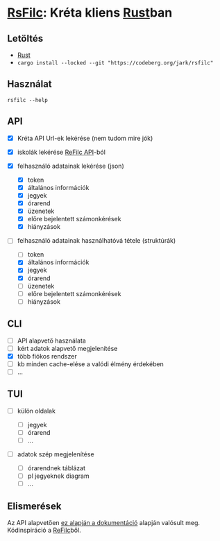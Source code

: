 # [RsFilc](https://codeberg.org/jark/rsfilc): Kréta kliens [Rust](https://rust-lang.org)ban

## Letöltés

-   [Rust](https://rustup.rs)
-   `cargo install --locked --git "https://codeberg.org/jark/rsfilc"`

## Használat

`rsfilc --help`

## API

-   [x] Kréta API Url-ek lekérése (nem tudom mire jók)
-   [x] iskolák lekérése [ReFilc API](https://api.refilc.hu/v1/public/school-list)-ból

-   [x] felhasználó adatainak lekérése (json)

    -   [x] token
    -   [x] általános információk
    -   [x] jegyek
    -   [x] órarend
    -   [x] üzenetek
    -   [x] előre bejelentett számonkérések
    -   [x] hiányzások

-   [ ] felhasználó adatainak használhatóvá tétele (struktúrák)

    -   [ ] token
    -   [x] általános információk
    -   [x] jegyek
    -   [x] órarend
    -   [ ] üzenetek
    -   [ ] előre bejelentett számonkérések
    -   [ ] hiányzások

## CLI

-   [ ] API alapvető használata
-   [ ] kért adatok alapvető megjelenítése
-   [x] több fiókos rendszer
-   [ ] kb minden cache-elése a valódi élmény érdekében
-   [ ] ...

## TUI

-   [ ] külön oldalak

    -   [ ] jegyek
    -   [ ] órarend
    -   [ ] ...

-   [ ] adatok szép megjelenítése
    -   [ ] órarendnek táblázat
    -   [ ] pl jegyeknek diagram
    -   [ ] ...

## Elismerések

Az API alapvetően [ez alapján a dokumentáció](https://github.com/bczsalba/ekreta-docs-v3) alapján valósult meg.
Kódinspiráció a [ReFilc](https://github.com/refilc/naplo)ből.
